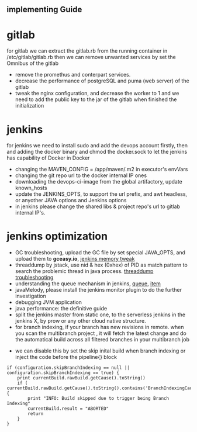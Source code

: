 ## implementing Guide

# gitlab
for gitlab we can extract the gitlab.rb from the running container in /etc/gitlab/gitlab.rb
then we can remove unwanted services by set the Omnibus of the gitlab
- remove the promethus and conterpart services.
- decrease the performance of postgreSQL and puma (web server) of the gitlab
- tweak the nginx configuration, and decrease the worker to 1
and we need to add the public key to the jar of the gitlab when finished the initialization

# jenkins

for jenkins we need to install sudo and add the devops account firstly, then
and adding the docker binary and chmod the docker.sock to let the jenkins has capability of
Docker in Docker
- changing the MAVEN_CONFIG = /app/maven/.m2 in executor's envVars
- changing the git repo url to the docker internal IP ones
- downloading the devops-ci-image from the global artifactory, update  known_hosts 
- update the JENKINS_OPTS, to support the url prefix, and awt headless, or anyother JAVA options and Jenkins options
- in jenkins please change the shared libs & project repo's url to gitlab internal IP's.

# jenkins optimization

- GC troubleshooting, upload the GC file by set special JAVA_OPTS, and upload them to **gceasy.io**, [jenkins memory tweak](https://cloudbees.com/blog/joining-big-leagues-tuning-jenkins-gc-responsiveness-and-stability)
- threaddump by jstack,  use nid & hex (0xhex) of PID as match pattern to search the problemic thread in java process. [threaddump troubleshooting](identify-java-code-consuming-high-cpu-in-linux-linking-jvm-thread-and-linux-pid)
- understanding the queue mechanism in jenkins, [queue](https://javadoc.jenkins-ci.org/hudson/model/Queue.html), [item](https://javadoc.jenkins-ci.org/hudson/model/Queue.item.html)
- javaMelody, please install the jenkins monitor plugin to do the further investigation
- debugging JVM application
- java performance: the definitive guide
- split the jenkins master from static one, to the serverless jenkins in the jenkins X, by prow or any other cloud native structure.
- for branch indexing, if your branch has new revisions in remote. when you scan the multibranch project , it will fetch the latest change and do the automatical build across all filtered branches in your multibranch job
* we can disable this by set the skip inital build when branch indexing
or inject the code before the pipeline{} block 
```
if (configuration.skipBranchIndexing == null || configuration.skipBranchIndexing == true) {
    print currentBuild.rawBuild.getCause().toString()
    if ( currentBuild.rawBuild.getCause().toString().contains('BranchIndexingCause')) {
        print "INFO: Build skipped due to trigger being Branch Indexing"
        currentBuild.result = "ABORTED"
        return
    }
}
```